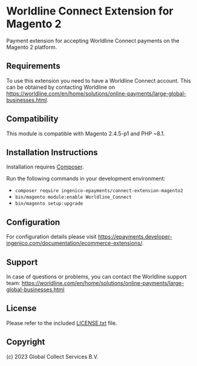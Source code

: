 # Worldline Connect Extension for Magento 2

Payment extension for accepting Worldline Connect payments on the Magento 2 platform.

## Requirements

To use this extension you need to have a Worldline Connect account. This can be obtained by contacting Worldline on <https://worldline.com/en/home/solutions/online-payments/large-global-businesses.html>.

## Compatibility

This module is compatible with Magento 2.4.5-p1 and PHP ~8.1.

## Installation Instructions

Installation requires [Composer](https://getcomposer.org).

Run the following commands in your development environment:
* `composer require ingenico-epayments/connect-extension-magento2`
* `bin/magento module:enable Worldline_Connect`
* `bin/magento setup:upgrade`

## Configuration

For configuration details please visit <https://epayments.developer-ingenico.com/documentation/ecommerce-extensions/>.

## Support

In case of questions or problems, you can contact the Worldline support team: <https://worldline.com/en/home/solutions/online-payments/large-global-businesses.html>

## License

Please refer to the included [LICENSE.txt](LICENSE.txt) file.

## Copyright

(c) 2023 Global Collect Services B.V.

